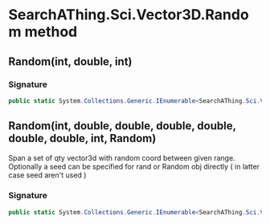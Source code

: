 # SearchAThing.Sci.Vector3D.Random method
## Random(int, double, int)
### Signature
```csharp
public static System.Collections.Generic.IEnumerable<SearchAThing.Sci.Vector3D> Random(int N, double L, int seed = 0)
```
## Random(int, double, double, double, double, double, double, int, Random)
Span a set of qty vector3d with random coord between given range.
            Optionally a seed can be specified for rand or Random obj directly ( in latter case seed aren't used )

### Signature
```csharp
public static System.Collections.Generic.IEnumerable<SearchAThing.Sci.Vector3D> Random(int qty, double xmin, double xmax, double ymin, double ymax, double zmin, double zmax, int seed = 0, Random random = null)
```
